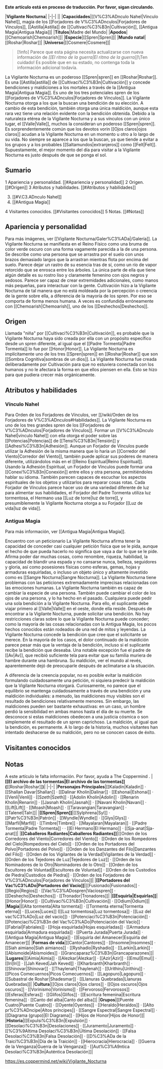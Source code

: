 **Este artículo está en proceso de traducción. Por favor, sigan circulando.**


|**Vigilante Nocturna**|
|-|-|
||
|**Capacidades**|[[V%C3%ADnculo Nahel\|Vínculo Nahel]], magia de los [[Forjadores de V%C3%ADnculos\|Forjadores de Vínculos]], [[Astilla\|Astilla]] de [[Cultivaci%C3%B3n\|Cultivación]], [[Antigua Magia\|Antigua Magia]]|
|**Títulos**|Madre del Mundo|
|**Apodos**|[[Chemoarish\|Chemoarish]]|
|**Especie**|[[Spren\|Spren]]|
|**Mundo natal**|[[Roshar\|Roshar]]|
|**Universo**|[[Cosmere\|Cosmere]]|

> [!info] Parece que esta página necesita actualizarse con nueva información de *[[El ritmo de la guerra\|El ritmo de la guerra]]*!¡Ten cuidado! Es posible que en su estado, no contenga toda la información adicional todavía.

La Vigilante Nocturna es un poderoso [[Spren\|spren]] en [[Roshar\|Roshar]]. Es una [[Astilla\|astilla]] de [[Cultivaci%C3%B3n\|Cultivación]] y concede bendiciones y maldiciones a los mortales a través de la [[Antigua Magia\|Antigua Magia]]. Es uno de los tres potenciales spren de los [[Forjadores de V%C3%ADnculos\|Forjadores de Vínculos]].
La Vigilante Nocturna otorga a los que la buscan una bendición de su elección. A cambio de esta bendición, también otorga una única maldición, aunque esta rara vez tiene una relación evidente con la bendición obtenida. Debido a la naturaleza etérea de la Vigilante Nocturna y a sus vínculos con un único lugar, el [[Valle\|Valle]], muchos la consideran un poderoso [[Spren\|spren]]. Es sorprendentemente común que los devotos vorin [[Ojos claros\|ojos claros]] acudan a la Vigilante Nocturna en un momento u otro a lo largo de su vida.
No siempre se aparece a los que la buscan, ya que tiende a evitar a los grupos y a los probables [[Saltamundos\|extranjeros]] como [[Felt\|Felt]]. Supuestamente, el mejor momento del día para visitar a la Vigilante Nocturna es justo después de que se ponga el sol.

## Sumario

1 Apariencia y personalidad. [[#Apariencia y personalidad]] 
2 Origen. [[#Origen]] 
3 Atributos y habilidades. [[#Atributos y habilidades]] 

3. [[#V.C3.ADnculo Nahel]] 
3. [[#Antigua Magia]] 


4 Visitantes conocidos. [[#Visitantes conocidos]] 
5 Notas. [[#Notas]] 


## Apariencia y personalidad
 
Para más imágenes, ver [[Vigilante Nocturna/Galer%C3%ADa\|/Galería]].
La Vigilante Nocturna se manifiesta en el Reino Físico como una bruma de color verde oscuro con una forma vagamente parecida a la de una persona. Se describe como una persona que se arrastra por el suelo con unos brazos demasiado largos que la arrastran mientras flota por encima del suelo. Parece dejar un rastro de su esencia tras de sí, como un río de vapor retorcido que se enrosca entre los árboles. La única parte de ella que tiene algún detalle es su rostro liso y claramente femenino con ojos negros y sedosos. Parece ser capaz de crear extremidades adicionales, como manos más pequeñas, para interactuar con la gente. Cultivación hizo a la Vigilante Nocturna de tal manera que no está moldeada por la percepción o creencia de la gente sobre ella, a diferencia de la mayoría de los spren. Por eso se comporta de forma menos humana.
A veces es confundida erróneamente con [[Chemoarish\|Chemoarish]], uno de los [[Deshechos\|Deshechos]].

## Origen
Llamada "niña" por [[Cultivaci%C3%B3n\|Cultivación]], es probable que la Vigilante Nocturna haya sido creada por ella con un propósito específico desde un spren diferente, al igual que el [[Padre Tormenta\|Padre Tormenta]] lo fue por [[Honor\|Honor]]. La Vigilante Nocturna es implícitamente uno de los tres [[Spren\|spren]] en [[Roshar\|Roshar]] que son [[Sombra Cognitiva\|sombras de un dios]].
La Vigilante Nocturna fue creada deliberadamente por Cultivación para que no estuviera conectada con los humanos y no le afectara la forma en que ellos piensen en ella. Esto se hizo para que pudiera crecer más orgánicamente.

## Atributos y habilidades
### Vínculo Nahel
Para Orden de los Forjadores de Vínculos, ver [[/wiki/Orden de los Forjadores de V%C3%ADnculos#Habilidades]].
La Vigilante Nocturna es uno de los tres grandes spren de los [[Forjadores de V%C3%ADnculos\|Forjadores de Vínculos]]. Formar un [[V%C3%ADnculo Nahel\|vínculo Nahel]] con ella otorga el poder sobre las [[Potencias\|Potencias]] de [[Tensi%C3%B3n\|Tensión]] y [[Adhesi%C3%B3n\|Adhesión]]. Aunque un Forjador de Vínculos puede utilizar la Adhesión de la misma manera que lo haría un [[Corredor del Viento\|Corredor del Viento]], también puede aplicar sus poderes de manera diferente, utilizándolos más en el [[Reino Espiritual\|Reino Espiritual]]. Usando la Adhesión Espiritual, un Forjador de Vínculos puede formar una [[Conexi%C3%B3n\|Conexión]] entre ellos y otra persona, permitiéndoles hablar su idioma. También parecen capaces de escuchar los aspectos espirituales de los objetos y utilizarlos para reparar cosas rotas. Cada Forjador de Vínculos parece hacer uso de una variedad diferente de luz para alimentar sus habilidades, el Forjador del Padre Tormenta utiliza luz tormentosa, el Hermano usa [[Luz de torre\|luz de torre]], y presumiblemente la Vigilante Nocturna otorga a su Forjador [[Luz de vida\|luz de vida]].

### Antigua Magia
Para más información, ver [[Antigua Magia\|Antigua Magia]].

  Encuentro con un peticionario
La Vigilante Nocturna afirma tener la capacidad de conceder casi cualquier petición física que se le pida, aunque el hecho de que pueda hacerlo no significa que vaya a dar lo que se le pide. Afirma poder dar muchas cosas, como renombre, riqueza, habilidad, la capacidad de blandir una espada y no cansarse nunca, belleza, seguidores y gloria, así como posesiones físicas como esferas, gemas, hojas y armaduras esquirladas, o incluso un objeto único y altamente investido como es [[Sangre Nocturna\|Sangre Nocturna]]. La Vigilante Nocturna tiene problemas con las peticiones extremadamente imprecisas relacionadas con las emociones humanas. La Vigilante Nocturna también es capaz de cambiar la especie de una persona. También puede cambiar el color de los ojos de una persona, y lo ha hecho en el pasado.
Cualquiera puede pedir una sola bendición a la Vigilante Nocturna. Para ello, el suplicante debe viajar primero al [[Valle\|Valle]] en el oeste, donde ella reside. Después de encontrar a la Vigilante Nocturna, puede solicitar una bendición. No hay restricciones claras sobre lo que la Vigilante Nocturna puede conceder; como la mayoría de las cosas relacionadas con la Antigua Magia, los pocos hechos conocidos están rodeados de una red de mitos y leyendas. La Vigilante Nocturna concede la bendición que cree que el solicitante se merece. En la mayoría de los casos, el dolor continuado de la maldición parece pesar más que la ventaja de la bendición, incluso si el suplicante recibe la bendición que deseaba. Una notable excepción fue el padre de [[Av\|Av]], que recibió suficiente tela para evitar que su familia muriera de hambre durante una hambruna. Su maldición, ver el mundo al revés, aparentemente dejó de preocuparle después de aclimatarse a la situación.


A diferencia de la creencia popular, no es posible evitar la maldición formulando cuidadosamente una petición, ni siquiera predecir la maldición que la Vigilante Nocturna otorgará. Curiosamente, no parece que el equilibrio se mantenga cuidadosamente a través de una bendición y una maldición individuales: a menudo, las maldiciones muy visibles son el resultado de bendiciones relativamente menores. Sin embargo, las maldiciones pueden ser bastante exhaustivas: en un caso, un hombre perdió la sensibilidad en ambas manos hasta el día de su muerte. Se desconoce si estas maldiciones obedecen a una justicia cósmica o son simplemente el resultado de un spren caprichoso.
La maldición, al igual que la bendición, es permanente. A lo largo de la historia, muchos visitantes han intentado deshacerse de su maldición, pero no se conocen casos de éxito.

## Visitantes conocidos







## Notas

A este artículo le falta información. Por favor, ayuda a The Coppermind .
|**[[El archivo de las tormentas\|El archivo de las tormentas]] (**[[Roshar\|Roshar]]**)**|
|-|-|
|**Personajes Principales**|[[Kaladin\|Kaladin]] · [[Shallan Davar\|Shallan]] · [[Dalinar Kholin\|Dalinar]] · [[Eshonai\|Eshonai]] · [[Venli\|Venli]] · [[Szeth\|Szeth]] · [[Adolin Kholin\|Adolin]] · [[Renarin Kholin\|Renarin]] · [[Jasnah Kholin\|Jasnah]] · [[Navani Kholin\|Navani]] · [[Lift\|Lift]] · [[Moash\|Moash]] · [[Taravangian\|Taravangian]] · [[Talenel\|Taln]]|
|**[[Spren\|Spren]]**|[[Sylphrena\|Syl]] · [[Patr%C3%B3n\|Patrón]] · [[Wyndle\|Wyndle]] · [[Glys\|Glys]] · [[Marfil\|Marfil]] · [[Timbre\|Timbre]] · [[Mayalaran\|Mayalaran]] · [[Padre Tormenta\|Padre Tormenta]] ·  · [[El Hermano\|El Hermano]] · [[Sja-anat\|Sja-anat]]|
|**[[Caballeros Radiantes\|Caballeros Radiantes]]**|[[Orden de los Corredores del Viento\|Corredores del Viento]] · [[Orden de los Rompedores del Cielo\|Rompedores del Cielo]] · [[Orden de los Portadores del Polvo\|Portadores del Polvo]] · [[Orden de los Danzantes del Filo\|Danzantes del Filo]] · [[Orden de los Vigilantes de la Verdad\|Vigilantes de la Verdad]] · [[Orden de los Tejedores de Luz\|Tejedores de Luz]] · [[Orden de los Nominadores de lo Otro\|Nominadores de lo Otro]] · [[Orden de los Escultores de Voluntad\|Escultores de Voluntad]] · [[Orden de los Custodios de Piedra\|Custodios de Piedra]] · [[Orden de los Forjadores de V%C3%ADnculos\|Forjadores de Vínculos]]|
|**[[Portadores del Vac%C3%ADo\|Portadores del Vacío]]**|[[Fusionado\|Fusionados]] · [[Regio\|Regios]] · [[Vac%C3%ADospren\|Vacíospren]] · [[Deshecho\|Deshechos]] · [[Tronador\|Tronadores]]|
|**[[Esquirla\|Esquirlas]]**|[[Honor\|Honor]] · [[Cultivaci%C3%B3n\|Cultivación]] · [[Odium\|Odium]]|
|**Magia**|[[Alta tormenta\|Alta tormenta]] · [[Tormenta eterna\|Tormenta eterna]] · [[Luces\|Luces]] ([[Luz tormentosa\|Luz tormentosa]] · [[Luz del vac%C3%ADo\|Luz del vacío]]) · [[Potenciaci%C3%B3n\|Potenciación]] · [[Potenciaci%C3%B3n del Vac%C3%ADo\|Potenciación del Vacío]] · [[Fabrial\|Fabriales]] · [[Hoja esquirlada\|Hojas esquirladas]] · [[Armadura esquirlada\|Armadura esquirlada]] · [[Puerta Jurada\|Puerta Jurada]] · [[Antigua Magia\|Antigua Magia]] · [[Esquirla del Amanecer\|Esquirla del Amanecer]]|
|**Formas de vida**|[[Cantor\|Cantores]] · [[Insomne\|Insomnes]] · [[Siah aimiano\|Siah aimianos]] · [[Ryshadio\|Ryshadio]] · [[Larkin\|Larkin]] · [[Abismoide\|Abismoides]] · [[Grancaparaz%C3%B3n\|Grancaparazones]]|
|**Lugares**|[[Aimia\|Aimia]] · [[Alezkar\|Alezkar]] · [[Azir\|Azir]] · [[Emul\|Emul]] · [[Iri\|Iri]] · [[Jah Keved\|Jah Keved]] · [[Kharbranth\|Kharbranth]] · [[Shinovar\|Shinovar]] · [[Thaylenah\|Thaylenah]] · [[Urithiru\|Urithiru]] · [[Picos Comecuernos\|Picos Comecuernos]] · [[Lagopuro\|Lagopuro]] · [[Subastral de Roshar\|Shadesmar]] · [[Llanuras Quebradas\|Llanuras Quebradas]]|
|**Cultura**|[[Ojos claros\|Ojos claros]] · [[Ojos oscuros\|Ojos oscuros]] · [[Vorinismo\|Vorinismo]] · [[Fervoroso\|Fervorosos]] · [[Esferas\|Esferas]] · [[Glifos\|Glifos]] · [[Escritura femenina\|Escritura femenina]] · [[Canto del alba\|Canto del alba]]|
|**Grupos**|[[Puente Cuatro\|Puente Cuatro]] · [[Oyente\|Oyentes]] · [[Heraldo\|Heraldos]] · [[Alto pr%C3%ADncipe\|Altos príncipes]] · [[Sangre Espectral\|Sangre Espectral]] · [[Diagrama (grupo)\|El Diagrama]] · [[Hijos de Honor\|Hijos de Honor]]|
|**Historia**|[[Expulsi%C3%B3n\|Expulsión]] · [[Desolaci%C3%B3n\|Desolaciones]] · [[Juramento\|Juramento]] · [[%C3%9Altima Desolaci%C3%B3n\|Última Desolación]] · [[Falsa Desolaci%C3%B3n\|Falsa Desolación]] · [[D%C3%ADa de la Traici%C3%B3n\|Día de la Traición]] · [[Hierocracia\|Hierocracia]] · [[Guerra de la Venganza\|Guerra de la Venganza]] · [[Aut%C3%A9ntica Desolaci%C3%B3n\|Auténtica Desolación]]|



https://es.coppermind.net/wiki/Vigilante_Nocturna